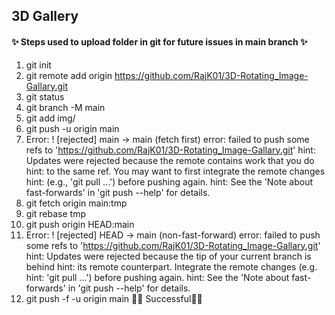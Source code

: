 ## 3D Gallery 


####  ✨ Steps used to upload folder in git for future issues in  main branch ✨

1. git init
2. git remote add origin https://github.com/RajK01/3D-Rotating_Image-Gallary.git
3. git status
4. git branch -M main
5. git add img/
6. git push -u origin main
7. Error: ! [rejected]        main -> main (fetch first)
         error: failed to push some refs to 'https://github.com/RajK01/3D-Rotating_Image-Gallary.git'
          hint: Updates were rejected because the remote contains work that you do
          hint: to the same ref. You may want to first integrate the remote changes
          hint: (e.g., 'git pull ...') before pushing again.
          hint: See the 'Note about fast-forwards' in 'git push --help' for details.
8. git fetch origin main:tmp
9. git rebase tmp
10. git push origin HEAD:main
11. Error: ! [rejected]        HEAD -> main (non-fast-forward)
          error: failed to push some refs to 'https://github.com/RajK01/3D-Rotating_Image-Gallary.git'
          hint: Updates were rejected because the tip of your current branch is behind
          hint: its remote counterpart. Integrate the remote changes (e.g.
          hint: 'git pull ...') before pushing again.
          hint: See the 'Note about fast-forwards' in 'git push --help' for details.
12. git push -f -u origin main
  🎇✨ Successful🎇✨
    
